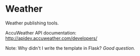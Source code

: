 # Weather
Weather publishing tools.

AccuWeather API documentation: http://apidev.accuweather.com/developers/

Note: Why didn't I write the template in Flask? *Good question.*
